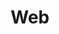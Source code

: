 ---
title: Web
lang: es
# Set the display order for this section
order: 2
# Specify the layout for this section
include: sections/web.html
image: path/to/img

# Set style variables
---